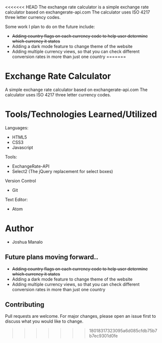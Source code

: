 <<<<<<< HEAD
The exchange rate calculator is a simple exchange rate calculator based on exchangerate-api.com
The calculator uses ISO 4217 three letter currency codes.

Some work I plan to do on the future include:
* ~~Adding country flags on each currency code to help user determine which currency it states~~
* Adding a dark mode feature to change theme of the website
* Adding multiple currency views, so that you can check different conversion rates in more than just one country
=======
# Exchange Rate Calculator

A simple exchange rate calculator based on exchangerate-api.com
The calculator uses ISO 4217 three letter currency codes.

# Tools/Technologies Learned/Utilized

Languages:
- HTML5
- CSS3
- Javascript

Tools:
- ExchangeRate-API
- Select2 (The jQuery replacement for select boxes)

Version Control
- Git

Text Editor:
- Atom

# Author
- Joshua Manalo

## Future plans moving forward..
- ~~Adding country flags on each currency code to help user determine which currency it states~~
- Adding a dark mode feature to change theme of the website
- Adding multiple currency views, so that you can check different conversion rates in more than just one country

## Contributing
Pull requests are welcome. For major changes, please open an issue first to discuss what you would like to change.


>>>>>>> 18018317323095a6d085cfdb75b7b7ec9301d0fe
